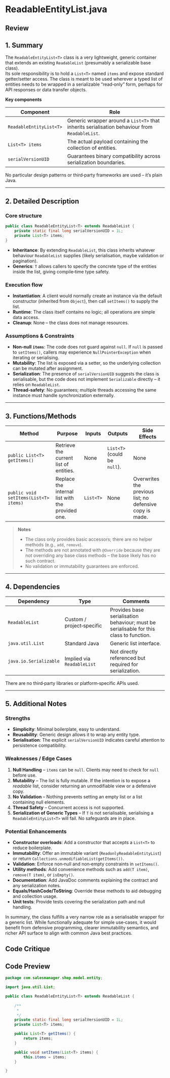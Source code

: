 # ReadableEntityList.java

## Review

## 1. Summary
The `ReadableEntityList<T>` class is a very lightweight, generic container that extends an existing `ReadableList` (presumably a serializable base class).  
Its sole responsibility is to hold a `List<T>` named `items` and expose standard getter/setter access. The class is meant to be used wherever a typed list of entities needs to be wrapped in a serializable “read‑only” form, perhaps for API responses or data transfer objects.

**Key components**

| Component | Role |
|-----------|------|
| `ReadableEntityList<T>` | Generic wrapper around a `List<T>` that inherits serialisation behaviour from `ReadableList`. |
| `List<T> items` | The actual payload containing the collection of entities. |
| `serialVersionUID` | Guarantees binary compatibility across serialization boundaries. |

No particular design patterns or third‑party frameworks are used – it’s plain Java.

---

## 2. Detailed Description
### Core structure
```java
public class ReadableEntityList<T> extends ReadableList {
    private static final long serialVersionUID = 1L;
    private List<T> items;
}
```
- **Inheritance**: By extending `ReadableList`, this class inherits whatever behaviour `ReadableList` supplies (likely serialisation, maybe validation or pagination).  
- **Generics**: `T` allows callers to specify the concrete type of the entities inside the list, giving compile‑time type safety.

### Execution flow
- **Instantiation**: A client would normally create an instance via the default constructor (inherited from `Object`), then call `setItems()` to supply the list.  
- **Runtime**: The class itself contains no logic; all operations are simple data access.  
- **Cleanup**: None – the class does not manage resources.

### Assumptions & Constraints
- **Non‑null `items`**: The code does not guard against `null`. If `null` is passed to `setItems()`, callers may experience `NullPointerException` when iterating or serialising.  
- **Mutability**: The list is exposed via a setter, so the underlying collection can be mutated after assignment.  
- **Serialization**: The presence of `serialVersionUID` suggests the class is serialisable, but the code does not implement `Serializable` directly – it relies on `ReadableList`.  
- **Thread‑safety**: No guarantees; multiple threads accessing the same instance must handle synchronization externally.

---

## 3. Functions/Methods

| Method | Purpose | Inputs | Outputs | Side Effects |
|--------|---------|--------|---------|--------------|
| `public List<T> getItems()` | Retrieve the current list of entities. | None | `List<T>` (could be `null`). | None |
| `public void setItems(List<T> items)` | Replace the internal list with the provided one. | `List<T>` | None | Overwrites the previous list; no defensive copy is made. |

> **Notes**  
> - The class only provides basic accessors; there are no helper methods (e.g., `add`, `remove`).  
> - The methods are not annotated with `@Override` because they are not overriding any base class methods – the base likely has no such contract.  
> - No validation or immutability guarantees are enforced.

---

## 4. Dependencies

| Dependency | Type | Comments |
|------------|------|----------|
| `ReadableList` | Custom / project‑specific | Provides base serialisation behaviour; must be serialisable for this class to function. |
| `java.util.List` | Standard Java | Generic list interface. |
| `java.io.Serializable` | Implied via `ReadableList` | Not directly referenced but required for serialization. |

There are no third‑party libraries or platform‑specific APIs used.

---

## 5. Additional Notes

### Strengths
- **Simplicity**: Minimal boilerplate, easy to understand.  
- **Reusability**: Generic design allows it to wrap any entity type.  
- **Serialisation**: The explicit `serialVersionUID` indicates careful attention to persistence compatibility.

### Weaknesses / Edge Cases
1. **Null Handling** – `items` can be `null`. Clients may need to check for `null` before use.  
2. **Mutability** – The list is fully mutable. If the intention is to expose a *readable* list, consider returning an unmodifiable view or a defensive copy.  
3. **No Validation** – Nothing prevents setting an empty list or a list containing null elements.  
4. **Thread Safety** – Concurrent access is not supported.  
5. **Serialization of Generic Types** – If `T` is not serialisable, serialising a `ReadableEntityList<T>` will fail. No safeguards are in place.

### Potential Enhancements
- **Constructor overloads**: Add a constructor that accepts a `List<T>` to reduce boilerplate.  
- **Immutability**: Offer an immutable variant (`ReadonlyReadableEntityList`) or return `Collections.unmodifiableList(getItems())`.  
- **Validation**: Enforce non‑null and non‑empty constraints in `setItems()`.  
- **Utility methods**: Add convenience methods such as `add(T item)`, `remove(T item)`, or `isEmpty()`.  
- **Documentation**: Add JavaDoc comments explaining the contract and any serialization notes.  
- **Equals/HashCode/ToString**: Override these methods to aid debugging and collection usage.  
- **Unit tests**: Provide tests covering the serialization path and null handling.

In summary, the class fulfills a very narrow role as a serialisable wrapper for a generic list. While functionally adequate for simple use‑cases, it would benefit from defensive programming, clearer immutability semantics, and richer API surface to align with common Java best practices.

## Code Critique



## Code Preview

```java
package com.salesmanager.shop.model.entity;

import java.util.List;

public class ReadableEntityList<T> extends ReadableList {
	
	/**
	 * 
	 */
	private static final long serialVersionUID = 1L;
	private List<T> items;

	public List<T> getItems() {
		return items;
	}

	public void setItems(List<T> items) {
		this.items = items;
	}

}



```
